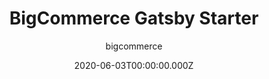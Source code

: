 ---
title: BigCommerce Gatsby Starter
github: https://github.com/bigcommerce/gatsby-bigcommerce-netlify-cms-starter
author: bigcommerce
demo: https://affectionate-goldwasser-30230c.netlify.app/
date: 2020-06-03T00:00:00.000Z
ssg:
  - Gatsby
cms:
  - NetlifyCMS
category:
  - Ecommerce
  - Boilerplate
description: >-
  Example Gatsby, BigCommerce and Netlify CMS project meant to jump start
  Jamstack ecommerce sites.
draft: false
publish_date: '2019-07-05T21:23:03Z'
update_date: '2020-09-03T06:42:27Z'
github_star: 116
github_fork: 88
---